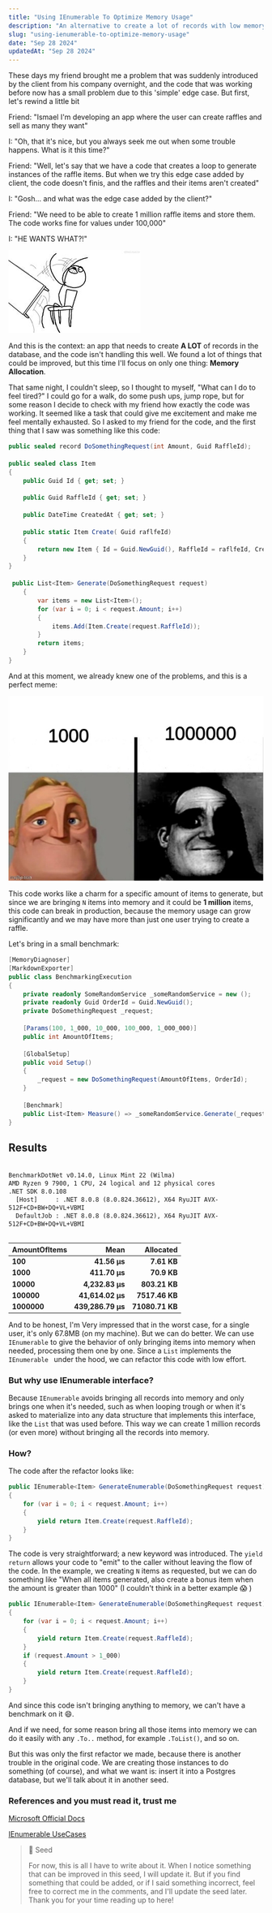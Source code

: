```yaml
---
title: "Using IEnumerable To Optimize Memory Usage"
description: "An alternative to create a lot of records with low memory allocation"
slug: "using-ienumerable-to-optimize-memory-usage"
date: "Sep 28 2024"
updatedAt: "Sep 28 2024"
---
```


These days my friend brought me a problem that was suddenly introduced by the client from his company overnight, and the code that was working before now has a small problem due to this 'simple' edge case. But first, let's rewind a little bit

Friend: "Ismael I'm developing an app where the user can create raffles and sell as many they want"

I: "Oh, that it's nice, but you always seek me out when some trouble happens. What is it this time?"

Friend: "Well, let's say that we have a code that creates a loop to generate instances of the raffle items. But when we try this edge case added by client, the code doesn't finis, and the raffles and their items aren't created"

I: "Gosh... and what was the edge case added by the client?"

Friend: "We need to be able to create 1 million raffle items and store them. The code works fine for values under 100,000"

I: "HE WANTS WHAT?!"

![Throw Chair](./throw-chair.png)

And this is the context: an app that needs to create **A LOT** of records in the database, and the code isn't handling this well. We found a lot of things that could be improved, but this time I'll focus on only one thing: **Memory Allocation**.

That same night, I couldn't sleep, so I thought to myself, "What can I do to feel tired?" I could go for a walk, do some push ups, jump rope, but for some reason I decide to check with my friend how exactly the code was working. It seemed like a task that could give me excitement and make me feel mentally exhausted. So I asked to my friend for the code, and the first thing that I saw was something like this code:

```csharp
public sealed record DoSomethingRequest(int Amount, Guid RaffleId);

public sealed class Item
{
    public Guid Id { get; set; }

    public Guid RaffleId { get; set; }

    public DateTime CreatedAt { get; set; }

    public static Item Create( Guid raflfeId)
    {
        return new Item { Id = Guid.NewGuid(), RaffleId = raflfeId, CreatedAt = DateTime.Now };
    }
}

 public List<Item> Generate(DoSomethingRequest request)
    {
        var items = new List<Item>();
        for (var i = 0; i < request.Amount; i++)
        {
            items.Add(Item.Create(request.RaffleId));
        }
        return items;
    }
}
```

And at this moment, we already knew one of the problems, and this is a perfect meme:

![meme](./meme.png)

This code works like a charm for a specific amount of items to generate, but since we are bringing `N` items into memory and it could be **1 million** items, this code can break in production, because the memory usage can grow significantly and we may have more than just one user trying to create a raffle.

Let's bring in a small benchmark:

```csharp
[MemoryDiagnoser]
[MarkdownExporter]
public class BenchmarkingExecution
{
    private readonly SomeRandomService _someRandomService = new ();
    private readonly Guid OrderId = Guid.NewGuid();
    private DoSomethingRequest _request;

    [Params(100, 1_000, 10_000, 100_000, 1_000_000)]
    public int AmountOfItems;

    [GlobalSetup]
    public void Setup()
    {
        _request = new DoSomethingRequest(AmountOfItems, OrderId);
    }

    [Benchmark]
    public List<Item> Measure() => _someRandomService.Generate(_request);
}
```

## Results

```

BenchmarkDotNet v0.14.0, Linux Mint 22 (Wilma)
AMD Ryzen 9 7900, 1 CPU, 24 logical and 12 physical cores
.NET SDK 8.0.108
  [Host]     : .NET 8.0.8 (8.0.824.36612), X64 RyuJIT AVX-512F+CD+BW+DQ+VL+VBMI
  DefaultJob : .NET 8.0.8 (8.0.824.36612), X64 RyuJIT AVX-512F+CD+BW+DQ+VL+VBMI


```

| AmountOfItems |              Mean |       Allocated |
| ------------- | ----------------: | --------------: |
| **100**       |      **41.56 μs** |     **7.61 KB** |
| **1000**      |     **411.70 μs** |     **70.9 KB** |
| **10000**     |   **4,232.83 μs** |   **803.21 KB** |
| **100000**    |  **41,614.02 μs** |  **7517.46 KB** |
| **1000000**   | **439,286.79 μs** | **71080.71 KB** |

And to be honest, I'm Very impressed that in the worst case, for a single user, it's only 67.8MB (on my machine). But we can do better. We can use `IEnumerable` to give the behavior of only bringing items into memory when needed, processing them one by one. Since a `List` implements the `IEnumerable ` under the hood, we can refactor this code with low effort.

### But why use IEnumerable interface?

Because `IEnumerable` avoids bringing all records into memory and only brings one when it's needed, such as when looping trough or when it's asked to materialize into any data structure that implements this interface, like the `List` that was used before. This way we can create 1 million records (or even more) without bringing all the records into memory.

### How?

The code after the refactor looks like:

```csharp
public IEnumerable<Item> GenerateEnumerable(DoSomethingRequest request)
{
    for (var i = 0; i < request.Amount; i++)
    {
        yield return Item.Create(request.RaffleId);
    }
}
```

The code is very straightforward; a new keyword was introduced. The `yield return` allows your code to "emit" to the caller without leaving the flow of the code. In the example, we creating `N` items as requested, but we can do something like "When all items generated, also create a bonus item when the amount is greater than 1000" (I couldn't think in a better example 😱 )

```csharp
public IEnumerable<Item> GenerateEnumerable(DoSomethingRequest request)
{
    for (var i = 0; i < request.Amount; i++)
    {
        yield return Item.Create(request.RaffleId);
    }
    if (request.Amount > 1_000)
    {
        yield return Item.Create(request.RaffleId);
    }
}
```

And since this code isn't bringing anything to memory, we can't have a benchmark on it 😄.

And if we need, for some reason bring all those items into memory we can do it easily with any `.To..` method, for example `.ToList()`, and so on.

But this was only the first refactor we made, because there is another trouble in the original code. We are creating those instances to do something (of course), and what we want is: insert it into a Postgres database, but we'll talk about it in another seed.

### References and you must read it, trust me

[Microsoft Official Docs](https://learn.microsoft.com/en-us/dotnet/api/system.collections.ienumerable?view=net-8.0)

[IEnumerable UseCases](https://www.bytehide.com/blog/ienumerable-csharp)

> 📘 Seed
>
> For now, this is all I have to write about it. When I notice something that can be improved in this seed, I will update it. But if you find something that could be added, or if I said something incorrect, feel free to correct me in the comments, and I'll update the seed later. Thank you for your time reading up to here!
